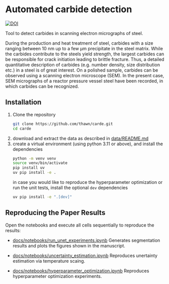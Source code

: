 # Automated carbide detection

[![DOI](https://zenodo.org/badge/DOI/10.5281/zenodo.17228178.svg)](https://doi.org/10.5281/zenodo.17228178)

Tool to detect carbides in scanning electron micrographs of steel.

During the production and heat treatment of steel, carbides with a size ranging between 10 nm up to a few µm precipitate in the steel matrix. While the carbides contribute to the steels yield strength, the largest carbides can be responsible for crack initiation leading to brittle fracture. Thus, a detailed quantitative description of carbides (e.g. number density, size distribution etc.) in a steel is of great interest.
On a polished sample, carbides can be observed using a scanning electron microscope (SEM). In the present case, SEM micrographs of a reactor pressure vessel steel have been recorded, in which carbides can be recognized.

## Installation


1. Clone the repository
   ```bash
   git clone https://github.com/thawn/carde.git
   cd carde
   ```
2. download and extract the data as described in [data/README.md](data/README.md)
3. create a virtual environment (using python 3.11 or above), and install the dependencies
   ```bash
   python -m venv venv
   source venv/bin/activate
   pip install uv
   uv pip install -e .
   ```
   in case you would like to reproduce the hyperparameter optimization or run the unit tests, install the optional `dev` dependencies
   ```bash
   uv pip install -e ".[dev]"
   ```

## Reproducing the Paper Results

Open the notebooks and execute all cells sequentially to reproduce the results:

- [docs/notebooks/run_unet_experiments.ipynb](docs/notebooks/run_unet_experiments.ipynb)
  Generates segmentation results and plots the figures shown in the manuscript.

- [docs/notebooks/uncertainty_estimation.ipynb](docs/notebooks/uncertainty_estimation.ipynb)
  Reproduces unertainty estimation via temperature scaing.

- [docs/notebooks/hyperparameter_optimization.ipynb](docs/notebooks/hyperparameter_optimization.ipynb)
  Reproduces hyperparameter optimization experiments.
